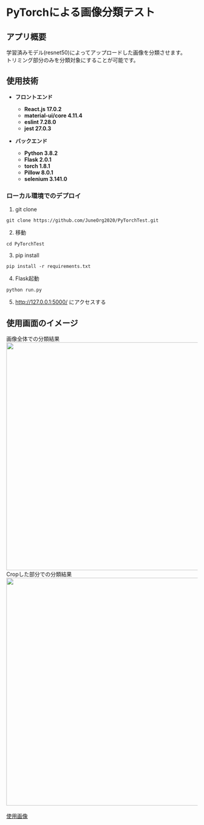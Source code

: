# PyTorchによる画像分類テスト

## アプリ概要

学習済みモデル(resnet50)によってアップロードした画像を分類させます。<br>
トリミング部分のみを分類対象にすることが可能です。<br>

## 使用技術

* __フロントエンド__
  * __React.js 17.0.2__
  * __material-ui/core 4.11.4__
  * __eslint 7.28.0__
  * __jest 27.0.3__

* __バックエンド__
  * __Python 3.8.2__
  * __Flask 2.0.1__
  * __torch 1.8.1__
  * __Pillow 8.0.1__
  * __selenium 3.141.0__

### ローカル環境でのデプロイ
1.  git clone
```terminal
git clone https://github.com/JuneOrg2020/PyTorchTest.git
```

2.  移動
```terminal
cd PyTorchTest
```

3.  pip install
```terminal
pip install -r requirements.txt
```

4.  Flask起動
```terminal
python run.py
```

5.  http://127.0.0.1:5000/ にアクセスする

## 使用画面のイメージ
画像全体での分類結果 <br>
<img src="https://user-images.githubusercontent.com/64642177/123520007-7f83cc00-d6e9-11eb-836a-aacd918494d2.png" width=600><br>
Cropした部分での分類結果 <br>
<img src="https://user-images.githubusercontent.com/64642177/123520008-84488000-d6e9-11eb-877c-94aa237aad17.png" width=600><br>
<br>
<a href="https://pixabay.com/ja/photos/%e3%83%9a%e3%83%83%e3%83%88-%e3%81%8b%e3%82%8f%e3%81%84%e3%81%84-%e5%8b%95%e7%89%a9-3157961/">使用画像</a>
